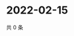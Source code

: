 # 2022-02-15

共 0 条

<!-- BEGIN WEIBO -->
<!-- 最后更新时间 Tue Feb 15 2022 01:13:16 GMT+0800 (China Standard Time) -->

<!-- END WEIBO -->
